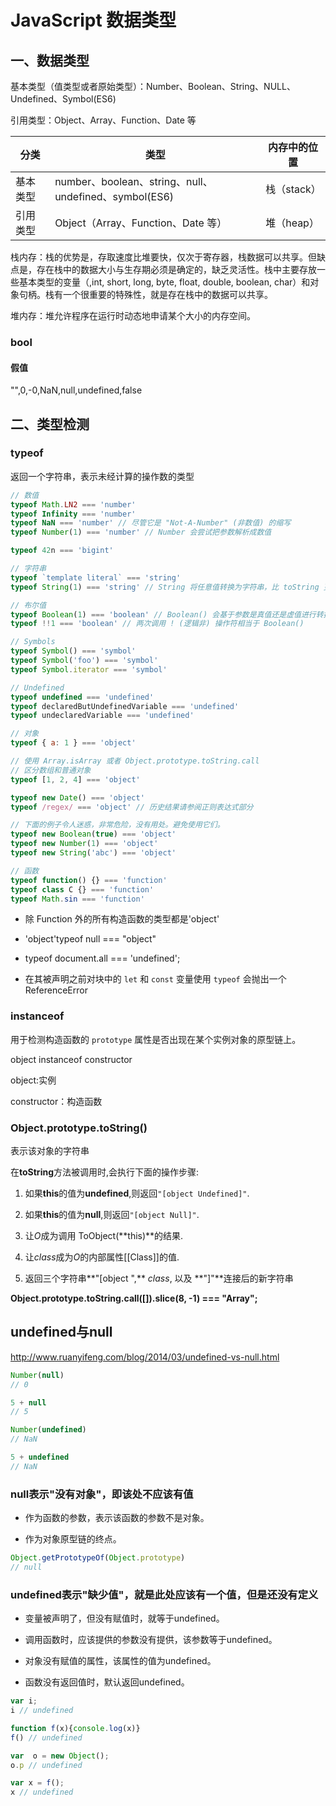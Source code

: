 # JavaScript 数据类型

## 一、数据类型

基本类型（值类型或者原始类型）：Number、Boolean、String、NULL、Undefined、Symbol(ES6)

引用类型：Object、Array、Function、Date 等

| 分类     | 类型                                                  | 内存中的位置 |
| -------- | ----------------------------------------------------- | ------------ |
| 基本类型 | number、boolean、string、null、undefined、symbol(ES6) | 栈（stack）  |
| 引用类型 | Object（Array、Function、Date 等）                    | 堆（heap）   |

栈内存：栈的优势是，存取速度比堆要快，仅次于寄存器，栈数据可以共享。但缺点是，存在栈中的数据大小与生存期必须是确定的，缺乏灵活性。栈中主要存放一些基本类型的变量（,int, short, long, byte, float, double, boolean, char）和对象句柄。栈有一个很重要的特殊性，就是存在栈中的数据可以共享。

堆内存：堆允许程序在运行时动态地申请某个大小的内存空间。

### bool

#### 假值

"",0,-0,NaN,null,undefined,false

## 二、类型检测

### typeof

返回一个字符串，表示未经计算的操作数的类型

```javascript
// 数值
typeof Math.LN2 === 'number'
typeof Infinity === 'number'
typeof NaN === 'number' // 尽管它是 "Not-A-Number" (非数值) 的缩写
typeof Number(1) === 'number' // Number 会尝试把参数解析成数值

typeof 42n === 'bigint'

// 字符串
typeof `template literal` === 'string'
typeof String(1) === 'string' // String 将任意值转换为字符串，比 toString 更安全

// 布尔值
typeof Boolean(1) === 'boolean' // Boolean() 会基于参数是真值还是虚值进行转换
typeof !!1 === 'boolean' // 两次调用 ! (逻辑非) 操作符相当于 Boolean()

// Symbols
typeof Symbol() === 'symbol'
typeof Symbol('foo') === 'symbol'
typeof Symbol.iterator === 'symbol'

// Undefined
typeof undefined === 'undefined'
typeof declaredButUndefinedVariable === 'undefined'
typeof undeclaredVariable === 'undefined'

// 对象
typeof { a: 1 } === 'object'

// 使用 Array.isArray 或者 Object.prototype.toString.call
// 区分数组和普通对象
typeof [1, 2, 4] === 'object'

typeof new Date() === 'object'
typeof /regex/ === 'object' // 历史结果请参阅正则表达式部分

// 下面的例子令人迷惑，非常危险，没有用处。避免使用它们。
typeof new Boolean(true) === 'object'
typeof new Number(1) === 'object'
typeof new String('abc') === 'object'

// 函数
typeof function() {} === 'function'
typeof class C {} === 'function'
typeof Math.sin === 'function'
```

- 除 Function 外的所有构造函数的类型都是'object'
- 'object'typeof null === "object"

- typeof document.all === 'undefined';
- 在其被声明之前对块中的 `let` 和 `const` 变量使用 `typeof` 会抛出一个 ReferenceError

### instanceof

用于检测构造函数的 `prototype` 属性是否出现在某个实例对象的原型链上。

object instanceof constructor

object:实例

constructor：构造函数

### Object.prototype.toString()

表示该对象的字符串

在**toString**方法被调用时,会执行下面的操作步骤:

1. 如果**this**的值为**undefined**,则返回`"[object Undefined]"`.
2. 如果**this**的值为**null**,则返回`"[object Null]"`.

3. 让*O*成为调用 ToObject(**this)**的结果.
4. 让*class*成为*O*的内部属性[[Class]]的值.

5. 返回三个字符串**"[object ",** *class*, 以及 **"]"**连接后的新字符串

**Object.prototype.toString.call([]).slice(8, -1) === "Array";**

## undefined与null

<http://www.ruanyifeng.com/blog/2014/03/undefined-vs-null.html>

```js
Number(null)
// 0

5 + null
// 5

Number(undefined)
// NaN

5 + undefined
// NaN
```

### null表示"没有对象"，即该处不应该有值

- 作为函数的参数，表示该函数的参数不是对象。

- 作为对象原型链的终点。

```js
Object.getPrototypeOf(Object.prototype)
// null
```

### undefined表示"缺少值"，就是此处应该有一个值，但是还没有定义

- 变量被声明了，但没有赋值时，就等于undefined。

- 调用函数时，应该提供的参数没有提供，该参数等于undefined。

- 对象没有赋值的属性，该属性的值为undefined。

- 函数没有返回值时，默认返回undefined。

``` js
var i;
i // undefined

function f(x){console.log(x)}
f() // undefined

var  o = new Object();
o.p // undefined

var x = f();
x // undefined
```
